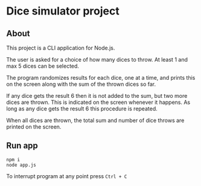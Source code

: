 # Dice simulator project

## About

This project is a CLI application for Node.js. 

The user is asked for a choice of how many dices to throw. 
At least 1 and max 5 dices can be selected.

The program randomizes results for each dice, one at a time, 
and prints this on the screen along with the sum of the thrown dices so far.

If any dice gets the result 6 then it is not added to the sum, but two more dices are thrown. 
This is indicated on the screen whenever it happens. 
As long as any dice gets the result 6 this procedure is repeated.

When all dices are thrown, the total sum and number of dice throws are printed on the screen.

## Run app
```
npm i
node app.js
```

To interrupt program at any point press `Ctrl + C`
